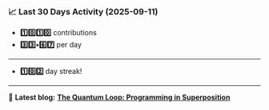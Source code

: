 <!--START_STATS-->
### 📈 Last 30 Days Activity (2025-09-11)  
- **1️⃣0️⃣1️⃣0️⃣** contributions  
- **3️⃣3️⃣•6️⃣7️⃣** per day
---
- **1️⃣0️⃣2️⃣** day streak!
---
📝 **Latest blog:** [**The Quantum Loop: Programming in Superposition**](https://andriak.com/blog/quantum-loop)
<!--END_STATS-->
